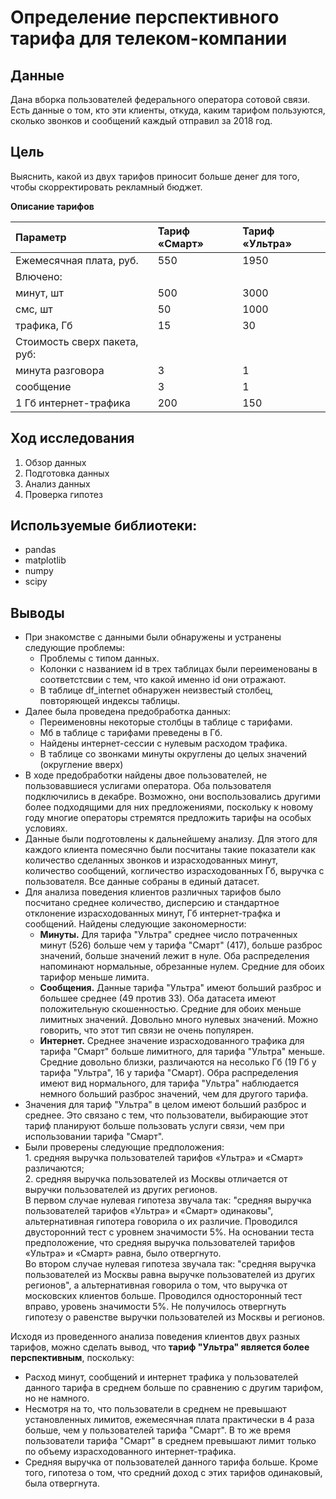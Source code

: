 # Определение перспективного тарифа для телеком-компании

## Данные
Дана вборка пользователей федерального оператора сотовой связи. Есть данные о том, кто эти клиенты, откуда, каким тарифом пользуются, сколько звонков и сообщений каждый отправил за 2018 год.

## Цель

Выяснить, какой из двух тарифов приносит больше денег для того, чтобы скорректировать рекламный бюджет.

**Описание тарифов**

Параметр                | Тариф «Смарт»  | Тариф «Ультра» |
:------------           |:------------   |:------------   |
Ежемесячная плата, руб. | 550            | 1950
Влючено:                |                | 
минут, шт               | 500            | 3000
смс, шт                 | 50             | 1000
трафика, Гб             | 15             | 30
Стоимость сверх пакета, руб:|             | 
минута разговора        | 3              | 1
сообщение               | 3              | 1
1 Гб интернет-трафика   | 200            | 150

## Ход исследования

 1. Обзор данных
 2. Подготовка данных
 3. Анализ данных
 4. Проверка гипотез


## Используемые библиотеки:

- pandas
- matplotlib
- numpy
- scipy

## Выводы

- При знакомстве с данными были обнаружены и устранены следующие проблемы: 
	- Проблемы с типом данных. 
	- Колонки с названием id в трех таблицах были переименованы в соответстсвии с тем, что какой именно id они отражают.
	- В таблице df_internet обнаружен неизвестый столбец, повторяющей индексы таблицы.
- Далее была проведена предобработка данных:
	- Переименовны некоторые столбцы в таблице с тарифами.
	- Мб в таблице с тарифами преведены в Гб.
	- Найдены интернет-сессии с нулевым расходом трафика.
	- В таблице со звонками минуты округлены до целых значений (округление вверх)
- В ходе предобработки найдены двое пользователей, не пользовавшиеся услигами оператора. Оба пользователя подключились в декабре. Возможно, они воспользовались другими более подходящими для них предложениями, поскольку к новому году многие операторы стремятся предложить тарифы на особых условиях.
- Данные были подготовлены к дальнейшему анализу. Для этого для каждого клиента помесячно были посчитаны такие показатели как количество сделанных звонков и израсходованных минут, количество сообщений, когличество израсходованных Гб, выручка с пользователя. Все данные собраны в единый датасет.
- Для анализа поведения клиентов различных тарифов было посчитано среднее количество, дисперсию и стандартное отклонение израсходованных минут, Гб интернет-трафка и сообщений. Найдены следующие закономерности:
	- **Минуты.** Для тарифа "Ультра" среднее число потраченных минут (526) больше чем у тарифа "Смарт" (417),  больше разброс значений, больше значений лежит в нуле. Оба распределения напоминают нормальные, обрезанные нулем. Средние для обоих тарифор меньше лимита.
	- **Сообщения.** Данные тарифа "Ультра" имеют больший разброс и большее среднее (49 против 33). Оба датасета имеют положительную скошенностью. Средние для обоих меньше лимитных значений. Довольно много нулевых значений. Можно говорить, что этот тип связи не очень популярен.
	- **Интернет.** Среднее значение израсходованного трафика для тарифа "Смарт" больше лимитного, для тарифа "Ультра" меньше. Средние довольно близки, различаются на несолько Гб (19 Гб у тарифа "Ультра", 16 у тарифа "Смарт). Обра распределения имеют вид нормального, для тарифа "Ультра" наблюдается немного больший разброс значений, чем для другого тарифа. 
- Значения для тариф "Ультра" в целом имеют больший разброс и среднее. Это связано с тем, что пользователи, выбирающие этот тариф планируют больше пользовать услуги связи, чем при использовании тарифа "Смарт".
- Были проверены следующие предположения:
<br>1. средняя выручка пользователей тарифов «Ультра» и «Смарт» различаются; 
<br>2. средняя выручка пользователей из Москвы отличается от выручки пользователей из других регионов.
<br>В первом случае нулевая гипотеза звучала так: "средняя выручка пользователей тарифов «Ультра» и «Смарт» одинаковы", альтернативная гипотера говорила о их различие. Проводился двусторонний тест с уровнем значимости 5%. На основании теста предположение, что  средняя выручка пользователей тарифов «Ультра» и «Смарт» равна, было отвергнуто.
<br>Во втором случае нулевая гипотеза звучала так: "средняя выручка пользователей из Москвы равна выручке пользователей из других регионов", а альтернативная говорила о том, что выручка от московских клиентов больше. Проводился односторонный тест вправо, уровень значимости 5%. Не получилось отвергнуть гипотезу о равенстве выручки пользователей из Москвы и регионов.

Исходя из проведенного анализа поведения клиентов двух разных тарифов, можно сделать вывод, что **тариф "Ультра" является более перспективным**, поскольку:<br>
- Расход минут, сообщений и интернет трафика у пользователей данного тарифа в среднем больше по сравнению с другим тарифом, но не намного. 
- Несмотря на то, что пользователи в среднем не превышают установленных лимитов, ежемесячная плата практически в 4 раза больше, чем у пользователей тарифа "Смарт". В то же время пользователи тарифа "Смарт" в среднем превышают лимит только по объему израсходованного интернет-трафика.
- Средняя выручка от пользователей данного тарифа больше. Кроме того, гипотеза о том, что средний доход с этих тарифов одинаковый, была отвергнута.